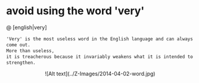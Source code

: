 
avoid using the word 'very'
=========

@   [english|very]

    'Very' is the most useless word in the English language and can always come out.
    More than useless, 
    it is treacherous because it invariably weakens what it is intended to strengthen. 

<center>![Alt text](../Z-Images/2014-04-02-word.jpg)

